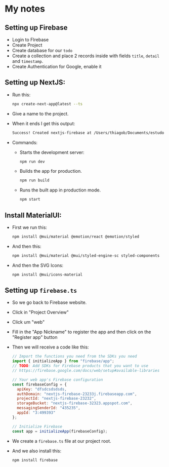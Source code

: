 # My notes

## Setting up Firebase

- Login to FIrebase
- Create Project
- Create database for our `todo`
- Create a collection and place 2 records inside with fields `title`, `detail` and `timestamp`.
- Create Authentication for Google, enable it

## Setting up NextJS:

- Run this:

  ```sh
  npx create-next-app@latest --ts
  ```

- Give a name to the project.

- When it ends I get this output:

  ```sh
  Success! Created nextjs-firebase at /Users/thiagob/Documents/estudos/react-projects/nextjs-firebase
  ```

- Commands:

  - Starts the development server:

    ```sh
    npm run dev
    ```

  - Builds the app for production.

    ```sh
    npm run build
    ```

  - Runs the built app in production mode.
    ```sh
    npm start
    ```

## Install MaterialUI:

- First we run this:

  ```sh
  npm install @mui/material @emotion/react @emotion/styled
  ```

- And then this:

  ```sh
  npm install @mui/material @mui/styled-engine-sc styled-components
  ```

- And then the SVG Icons:

  ```sh
  npm install @mui/icons-material
  ```

## Setting up `firebase.ts`

- So we go back to Firebase website.
- Click in "Project Overview"
- Click um "web"
- Fill in the "App Nickname" to register the app and then click on the "Register app" button
- Then we will receive a code like this:

  ```js
  // Import the functions you need from the SDKs you need
  import { initializeApp } from "firebase/app";
  // TODO: Add SDKs for Firebase products that you want to use
  // https://firebase.google.com/docs/web/setup#available-libraries

  // Your web app's Firebase configuration
  const firebaseConfig = {
    apiKey: "dfsdcsdsdsds,
    authDomain: "nextjs-firebase-23233j.firebaseapp.com",
    projectId: "nextjs-firebase-23232",
    storageBucket: "nextjs-firebase-32323.appspot.com",
    messagingSenderId: "435235",
    appId: "3:499393"
  };

  // Initialize Firebase
  const app = initializeApp(firebaseConfig);
  ```

- We create a `firebase.ts` file at our project root.

- And we also install this:

  ```sh
  npm install firebase
  ```
